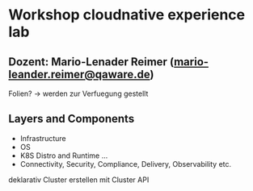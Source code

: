 # Workshop cloudnative experience lab
## Dozent: Mario-Lenader Reimer (mario-leander.reimer@qaware.de)
Folien? -> werden zur Verfuegung gestellt

## Layers and Components
- Infrastructure
- OS
- K8S Distro and Runtime
...
- Connectivity, Security, Compliance, Delivery, Observability etc.

deklarativ Cluster erstellen mit Cluster API
